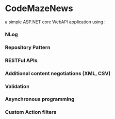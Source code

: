 # CodeMazeNews
a simple ASP.NET core WebAPI application using :
### NLog
### Repository Pattern
### RESTFul APIs
### Additional content negotiations (XML, CSV)
### Validation
### Asynchronous programming
### Custom Action filters
